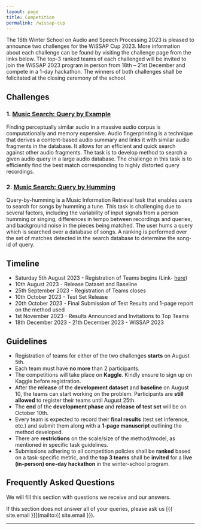 ```yaml
---
layout: page
title: Competition
permalink: /wissap-cup
---
```



The 16th Winter School on Audio and Speech Processing 2023 is pleased to announce two challenges for the WiSSAP Cup 2023. More information about each challenge can be found by visiting the challenge page from the links below. The top-3 ranked teams of each challenged will be invited to join the WiSSAP 2023 program in person from 18th – 21st December and compete in a 1-day hackathon. The winners of both challenges shall be felicitated at the closing ceremony of the school.

## Challenges

### 1. [Music Search: Query by Example]()

Finding perceptually similar audio in a massive audio corpus is computationally and memory expensive. 
Audio fingerprinting is a technique that derives a content-based audio summary and links it with similar audio fragments in the database. It allows for an efficient and quick search against other audio fragments.
The task is to develop method to search a given audio query in a large audio database. The challenge in this task is to efficiently find the best match corresponding to highly distorted query recordings.

### 2. [Music Search: Query by Humming]()
Query-by-humming is a Music Information Retrieval task that enables users to search for songs by humming a tune. This task is challenging due to several factors, including the variability of input signals from a person humming or singing, differences in tempo between recordings and queries, and background noise in the pieces being matched.
The user hums a query which is searched over a database of songs. A ranking is performed over the set of matches detected in the search database to determine the song-id of query. 


## Timeline

- Saturday 5th August 2023 - Registration of Teams begins (Link- [here](https://forms.office.com/r/dj3g21u0nh)) 
- 10th August 2023 - Release Dataset and Baseline 
- 25th September 2023 - Registration of Teams closes
- 10th October 2023 - Test Set Release
- 20th October 2023 - Final Submission of Test Results and 1-page report on the method used
- 1st November 2023 - Results Announced and Invitations to Top Teams
- 18th December 2023 - 21th December 2023 - WiSSAP 2023

## Guidelines

- Registration of teams for either of the two challenges **starts** on August 5th.
- Each team must have **no more** than 2 participants.
- The competitions will take place on **Kaggle**. Kindly ensure to sign up on Kaggle before registration. 
- After the **release** of the **development dataset** and **baseline** on August 10, the teams can start working on the problem. Participants are **still allowed** to register their teams until August 25th.
- The **end** of the **development phase** and **release of test set** will be on October 10th.
- Every team is expected to record their **final results** (test set inference, etc.) and submit them along with a **1-page manuscript** outlining the method developed.
- There are **restrictions** on the scale/size of the method/model, as mentioned in specific task guidelines.
- Submissions adhering to all competition policies shall be **ranked** based on a task-specific metric, and the **top 3 teams** shall be **invited** for a **live (in-person) one-day hackathon** in the winter-school program.

## Frequently Asked Questions

We will fill this section with questions we receive and our answers.

If this section does not answer all of your queries, please ask us [{{ site.email }}](mailto:{{ site.email }}).

---
